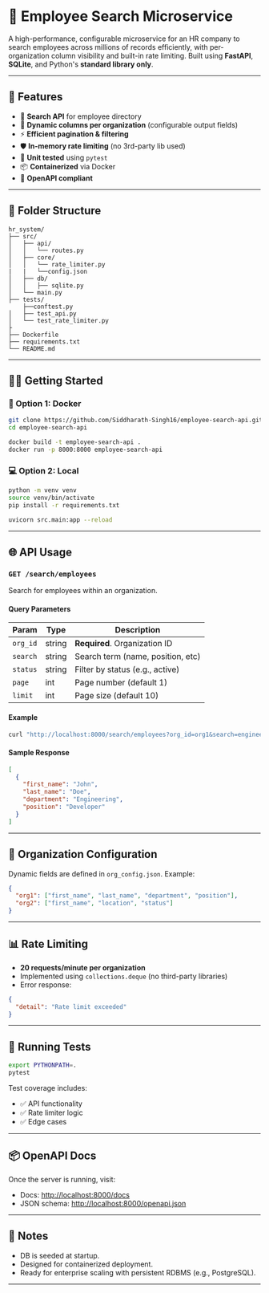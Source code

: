# 🧾 Employee Search Microservice

A high-performance, configurable microservice for an HR company to search employees across millions of records efficiently, with per-organization column visibility and built-in rate limiting. Built using **FastAPI**, **SQLite**, and Python's **standard library only**.

---

## 🚀 Features

- 🔎 **Search API** for employee directory
- 🏢 **Dynamic columns per organization** (configurable output fields)
- ⚡ **Efficient pagination & filtering**
- 🛡 **In-memory rate limiting** (no 3rd-party lib used)
- 🧪 **Unit tested** using `pytest`
- 📦 **Containerized** via Docker
- 📄 **OpenAPI compliant**

---

## 📁 Folder Structure

```
hr_system/
├── src/
│   ├── api/
│   │   └── routes.py
│   ├── core/
│   │   └── rate_limiter.py
|   |   └──config.json
│   ├── db/
│   │   ├── sqlite.py
│   └── main.py
├── tests/
    ├──conftest.py
│   ├── test_api.py
│   └── test_rate_limiter.py
├
├── Dockerfile
├── requirements.txt
└── README.md
```

---

## 🧑‍💻 Getting Started

### 🐳 Option 1: Docker

```bash
git clone https://github.com/Siddharath-Singh16/employee-search-api.git
cd employee-search-api

docker build -t employee-search-api .
docker run -p 8000:8000 employee-search-api
```

### 💻 Option 2: Local

```bash
python -m venv venv
source venv/bin/activate
pip install -r requirements.txt

uvicorn src.main:app --reload
```

---

## 🌐 API Usage

### `GET /search/employees`

Search for employees within an organization.

#### Query Parameters

| Param     | Type   | Description                         |
|-----------|--------|-------------------------------------|
| `org_id`  | string | **Required**. Organization ID       |
| `search`  | string | Search term (name, position, etc)   |
| `status`  | string | Filter by status (e.g., active)     |
| `page`    | int    | Page number (default 1)             |
| `limit`   | int    | Page size (default 10)              |

#### Example

```bash
curl "http://localhost:8000/search/employees?org_id=org1&search=engineer&page=1&limit=10"
```

#### Sample Response

```json
[
  {
    "first_name": "John",
    "last_name": "Doe",
    "department": "Engineering",
    "position": "Developer"
  }
]
```

---

## 🧠 Organization Configuration

Dynamic fields are defined in `org_config.json`. Example:

```json
{
  "org1": ["first_name", "last_name", "department", "position"],
  "org2": ["first_name", "location", "status"]
}
```

---

## 📊 Rate Limiting

- **20 requests/minute per organization**
- Implemented using `collections.deque` (no third-party libraries)
- Error response:

```json
{
  "detail": "Rate limit exceeded"
}
```

---

## 🧪 Running Tests

```bash
export PYTHONPATH=.
pytest
```

Test coverage includes:
- ✅ API functionality
- ✅ Rate limiter logic
- ✅ Edge cases

---

## 📦 OpenAPI Docs

Once the server is running, visit:

- Docs: [http://localhost:8000/docs](http://localhost:8000/docs)
- JSON schema: [http://localhost:8000/openapi.json](http://localhost:8000/openapi.json)

---


## 📌 Notes

- DB is seeded at startup.
- Designed for containerized deployment.
- Ready for enterprise scaling with persistent RDBMS (e.g., PostgreSQL).

---
